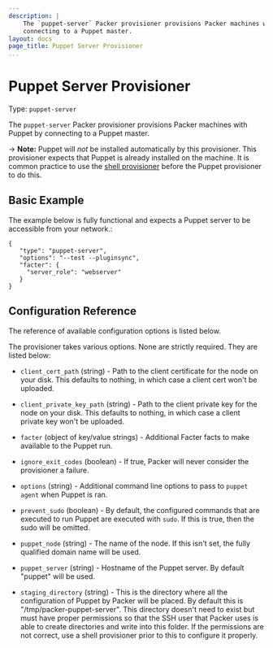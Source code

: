 ```yaml
---
description: |
    The `puppet-server` Packer provisioner provisions Packer machines with Puppet by
    connecting to a Puppet master.
layout: docs
page_title: Puppet Server Provisioner
...
```


# Puppet Server Provisioner

Type: `puppet-server`

The `puppet-server` Packer provisioner provisions Packer machines with Puppet by
connecting to a Puppet master.

-&gt; **Note:** Puppet will *not* be installed automatically by this
provisioner. This provisioner expects that Puppet is already installed on the
machine. It is common practice to use the [shell
provisioner](/docs/provisioners/shell.html) before the Puppet provisioner to do
this.

## Basic Example

The example below is fully functional and expects a Puppet server to be
accessible from your network.:

``` {.javascript}
{
   "type": "puppet-server",
   "options": "--test --pluginsync",
   "facter": {
     "server_role": "webserver"
   }
}
```

## Configuration Reference

The reference of available configuration options is listed below.

The provisioner takes various options. None are strictly required. They are
listed below:

- `client_cert_path` (string) - Path to the client certificate for the node on
  your disk. This defaults to nothing, in which case a client cert won't
  be uploaded.

- `client_private_key_path` (string) - Path to the client private key for the
  node on your disk. This defaults to nothing, in which case a client private
  key won't be uploaded.

- `facter` (object of key/value strings) - Additional Facter facts to make
  available to the Puppet run.

- `ignore_exit_codes` (boolean) - If true, Packer will never consider the
  provisioner a failure.

- `options` (string) - Additional command line options to pass to `puppet agent`
  when Puppet is ran.

- `prevent_sudo` (boolean) - By default, the configured commands that are
  executed to run Puppet are executed with `sudo`. If this is true, then the
  sudo will be omitted.

- `puppet_node` (string) - The name of the node. If this isn't set, the fully
  qualified domain name will be used.

- `puppet_server` (string) - Hostname of the Puppet server. By default "puppet"
  will be used.

- `staging_directory` (string) - This is the directory where all the
  configuration of Puppet by Packer will be placed. By default this
  is "/tmp/packer-puppet-server". This directory doesn't need to exist but must
  have proper permissions so that the SSH user that Packer uses is able to
  create directories and write into this folder. If the permissions are not
  correct, use a shell provisioner prior to this to configure it properly.
